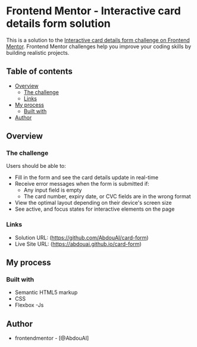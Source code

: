 # Frontend Mentor - Interactive card details form solution

This is a solution to the [Interactive card details form challenge on Frontend Mentor](https://www.frontendmentor.io/challenges/interactive-card-details-form-XpS8cKZDWw). Frontend Mentor challenges help you improve your coding skills by building realistic projects. 

## Table of contents

- [Overview](#overview)
  - [The challenge](#the-challenge)
  - [Links](#links)
- [My process](#my-process)
  - [Built with](#built-with)
- [Author](#author)

## Overview

### The challenge

Users should be able to:

- Fill in the form and see the card details update in real-time
- Receive error messages when the form is submitted if:
  - Any input field is empty
  - The card number, expiry date, or CVC fields are in the wrong format
- View the optimal layout depending on their device's screen size
- See active, and focus states for interactive elements on the page


### Links

- Solution URL: (https://github.com/AbdouAI/card-form)
- Live Site URL: (https://abdouai.github.io/card-form)

## My process

### Built with

- Semantic HTML5 markup
- CSS
- Flexbox
-Js


## Author

- frontendmentor - [@AbdouAI]
